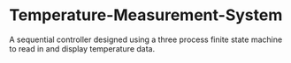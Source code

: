 # Temperature-Measurement-System
A sequential controller designed using a three process finite state machine to read in and display temperature data.
